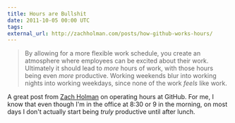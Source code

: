 ```yaml
---
title: Hours are Bullshit
date: 2011-10-05 00:00 UTC
tags:
external_url: http://zachholman.com/posts/how-github-works-hours/
---
```


> By allowing for a more flexible work schedule, you create an atmosphere where employees can be excited about their work. Ultimately it should lead to _more_ hours of work, with those hours being even _more_ productive. Working weekends blur into working nights into working weekdays, since none of the work _feels_ like work.

A great post from [Zach Holman](http://www.zachholman.com) on operating hours at GitHub.  For me, I know that even though I'm in the office at 8:30 or 9 in the morning, on most days I don't actually start being _truly_ productive until after lunch.
